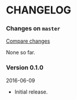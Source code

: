 # CHANGELOG

### Changes on `master`

[Compare changes](https://github.com/codevise/pageflow-parent-page-box/compare/v0.1.0...master)

None so far.

### Version 0.1.0

2016-06-09

- Initial release.
